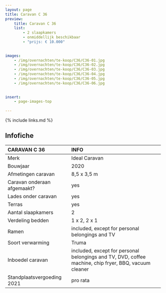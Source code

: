 ```yaml
---
layout: page
title: Caravan C 36
preview: 
    title: Caravan C 36
    list:
        - 2 slaapkamers
        - onmiddellijk beschikbaar
        - "prijs: € 10.000"
        
        
images:
    - /img/overnachten/te-koop/C36/C36-01.jpg
    - /img/overnachten/te-koop/C36/C36-02.jpg
    - /img/overnachten/te-koop/C36/C36-03.jpg
    - /img/overnachten/te-koop/C36/C36-04.jpg
    - /img/overnachten/te-koop/C36/C36-05.jpg
    - /img/overnachten/te-koop/C36/C36-06.jpg
    
    
insert:
    - page-images-top
    
---
```


{% include links.md %}



## Infofiche 

CARAVAN C 36                | INFO        | 
:---------------------------|:------------|
Merk                        |Ideal Caravan
Bouwjaar                    |2020
Afmetingen caravan          |8,5 x 3,5 m
Caravan onderaan afgemaakt? |yes
Lades onder caravan         |yes
Terras                      |yes
Aantal slaapkamers          |2
Verdeling bedden            |1 x 2, 2 x 1
Ramen                       |included, except for personal belongings and TV
Soort verwarming            |Truma
Inboedel caravan            |included, except for personal belongings and TV, DVD, coffee machine, chip fryer, BBQ, vacuum cleaner
Standplaatsvergoeding 2021  |pro rata

